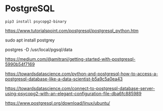 # PostgreSQL
```
pip3 install psycopg2-binary
```
https://www.tutorialspoint.com/postgresql/postgresql_python.htm

sudo apt install postgrey

postgres -D /usr/local/pgsql/data

https://medium.com/@amitrani/getting-started-with-postgresql-5990b54f7169


https://towardsdatascience.com/python-and-postgresql-how-to-access-a-postgresql-database-like-a-data-scientist-b5a9c5a0ea43

https://towardsdatascience.com/connect-to-postgresql-database-server-using-psycopg2-with-an-elegant-configuration-file-dba6fc885989


https://www.postgresql.org/download/linux/ubuntu/
